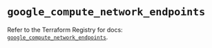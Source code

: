 # `google_compute_network_endpoints`

Refer to the Terraform Registry for docs: [`google_compute_network_endpoints`](https://registry.terraform.io/providers/hashicorp/google/5.35.0/docs/resources/compute_network_endpoints).
